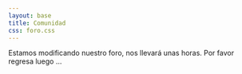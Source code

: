 ```yaml
---
layout: base
title: Comunidad
css: foro.css
---
```



<script>
  anterior_alto = -100;
  anterior_url = "...";

  /*
   * Cambia el tamaño del contenedor de iframe.
   */
  function redimensionar_iframe_desde_respuesta(elementos, url) {
    var tamano = elementos.split(',');
    var contenedor = document.getElementById('contenedor-iframe');
    

    if (tamano[0] != anterior_alto) {
        anterior_alto = tamano[0];
        //console.log("Cambió el tamaño del iframe, redimensionando contenedor ...");
        contenedor.style.width = tamano[1] + 'px';
        contenedor.style.height = tamano[0] + 'px';
        iframe.style.height = "100%";
    }

    if (anterior_url != url) {
        //console.log("Cambio la URL, se solicita redimensionar...");
        iframe.style.height = "600px"; // tamano minimo...
        anterior_url = url;
        anterior_alto = 1;
        iframe.contentWindow.postMessage('sizing?', 'http://foro-pilasengine.com.ar');
    }
    window.contenedor = contenedor;
  }

  /* 
   * Procesa el cambio de tamaño del iframe.
   */
  handleSizingResponse = function(e) {

    if (e.origin == 'http://foro-pilasengine.com.ar') {
      var action = e.data.split(':')[0];
      var url = 'http:' + e.data.split(':')[3];

      if (action == 'sizing') {
        redimensionar_iframe_desde_respuesta(e.data.split(':')[1], url);
      }
    }
}


function sincronizar_tamano_iframe() {
  /* console.log("sincronizando..."); */
    iframe = document.getElementById('ifrm');
    iframe.contentWindow.postMessage('sizing?', 'http://foro-pilasengine.com.ar');
    return true;
}

window.onload = function() {
    window.addEventListener('message', handleSizingResponse, false);
    sincronizar_tamano_iframe();
    setInterval(sincronizar_tamano_iframe, 1000);
}
</script>


Estamos modificando nuestro foro, nos llevará unas horas. Por favor
regresa luego ...



<!--
<div id='contenedor-iframe' style='width: 100%'>
    <iframe id="ifrm" src="http://foro-pilasengine.com.ar" width='100%' height="100%" frameborder="0">&nbsp;</iframe>
</div>
-->
